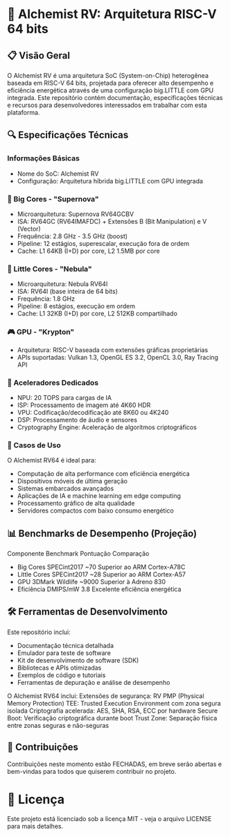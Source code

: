 # 🧪 Alchemist RV: Arquitetura RISC-V 64 bits

## 📋 Visão Geral
O Alchemist RV é uma arquitetura SoC (System-on-Chip) heterogênea baseada em RISC-V 64 bits, projetada
para oferecer alto desempenho e eficiência energética através de uma configuração big.LITTLE com GPU
integrada. Este repositório contém documentação, especificações técnicas e recursos para
desenvolvedores interessados em trabalhar com esta plataforma.

## 🔍 Especificações Técnicas
### Informações Básicas
- Nome do SoC: Alchemist RV
- Configuração: Arquitetura híbrida big.LITTLE com GPU integrada

### 🌟 Big Cores - "Supernova"
- Microarquitetura: Supernova RV64GCBV
- ISA: RV64GC (RV64IMAFDC) + Extensões B (Bit Manipulation) e V (Vector)
- Frequência: 2.8 GHz - 3.5 GHz (boost)
- Pipeline: 12 estágios, superescalar, execução fora de ordem
- Cache: L1 64KB (I+D) por core, L2 1.5MB por core

### 💫 Little Cores - "Nebula"
- Microarquitetura: Nebula RV64I
- ISA: RV64I (base inteira de 64 bits)
- Frequência: 1.8 GHz
- Pipeline: 8 estágios, execução em ordem
- Cache: L1 32KB (I+D) por core, L2 512KB compartilhado
  
### 🎮 GPU - "Krypton"
- Arquitetura: RISC-V baseada com extensões gráficas proprietárias
- APIs suportadas: Vulkan 1.3, OpenGL ES 3.2, OpenCL 3.0, Ray Tracing API
  
### 🧠 Aceleradores Dedicados
- NPU: 20 TOPS para cargas de IA
- ISP: Processamento de imagem até 4K60 HDR
- VPU: Codificação/decodificação até 8K60 ou 4K240
- DSP: Processamento de áudio e sensores
- Cryptography Engine: Aceleração de algoritmos criptográficos
  
### 🚀 Casos de Uso
O Alchemist RV64 é ideal para:
- Computação de alta performance com eficiência energética
- Dispositivos móveis de última geração
- Sistemas embarcados avançados
- Aplicações de IA e machine learning em edge computing
- Processamento gráfico de alta qualidade
- Servidores compactos com baixo consumo energético

## 📊 Benchmarks de Desempenho (Projeção)
Componente Benchmark Pontuação Comparação
- Big Cores SPECint2017 ~70 Superior ao ARM Cortex-A78C
- Little Cores SPECint2017 ~28 Superior ao ARM Cortex-A57
- GPU 3DMark Wildlife ~9000 Superior à Adreno 830
- Eficiência DMIPS/mW 3.8 Excelente eficiência energética

## 🛠 Ferramentas de Desenvolvimento
Este repositório inclui:
- Documentação técnica detalhada
- Emulador para teste de software
- Kit de desenvolvimento de software (SDK)
- Bibliotecas e APIs otimizadas
- Exemplos de código e tutoriais
- Ferramentas de depuração e análise de desempenho

O Alchemist RV64 inclui:
Extensões de segurança: RV PMP (Physical Memory Protection)
TEE: Trusted Execution Environment com zona segura isolada
Criptografia acelerada: AES, SHA, RSA, ECC por hardware
Secure Boot: Verificação criptográfica durante boot
Trust Zone: Separação física entre zonas seguras e não-seguras
## 👥 Contribuições
Contribuições neste momento estão FECHADAS, em breve serão abertas e bem-vindas para todos que quiserem contribuir no projeto.
# 📄 Licença
Este projeto está licenciado sob a licença MIT - veja o arquivo LICENSE para mais detalhes.
